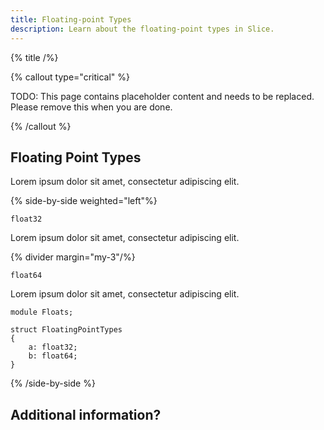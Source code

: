 ```yaml
---
title: Floating-point Types
description: Learn about the floating-point types in Slice.
---
```


{% title /%}

{% callout type="critical" %}

TODO: This page contains placeholder content and needs to be replaced. Please remove this when you are done.

{% /callout %}

## Floating Point Types

Lorem ipsum dolor sit amet, consectetur adipiscing elit.

{% side-by-side weighted="left"%}

`float32`

Lorem ipsum dolor sit amet, consectetur adipiscing elit.

{% divider margin="my-3"/%}

`float64`

Lorem ipsum dolor sit amet, consectetur adipiscing elit.

```slice
module Floats;

struct FloatingPointTypes
{
    a: float32;
    b: float64;
}
```

{% /side-by-side %}

## Additional information?
